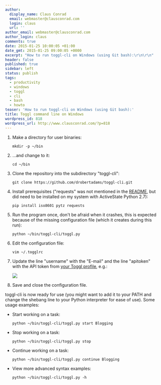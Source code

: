 ```yaml
---
author:
  display_name: Claus Conrad
  email: webmaster@clausconrad.com
  login: claus
  url: ''
author_email: webmaster@clausconrad.com
author_login: claus
comments: true
date: 2015-01-25 10:00:05 +01:00
date_gmt: 2015-01-25 09:00:05 +0000
excerpt: "How to run toggl-cli on Windows (using Git bash):\r\n\r\n"
header: false
published: true
sidebar: left
status: publish
tags:
  - productivity
  - windows
  - toggl
  - cli
  - bash
  - howto
teaser: 'How to run toggl-cli on Windows (using Git bash):'
title: Toggl command line on Windows
wordpress_id: 818
wordpress_url: http://www.clausconrad.com/?p=818
---
```

1. Make a directory for user binaries:

   ```shell
   mkdir -p ~/bin
   ```

2. ...and change to it:

   ```shell
   cd ~/bin
   ```

3. Clone the repository into the subdirectory "toggl-cli":

   ```shell
   git clone https://github.com/drobertadams/toggl-cli.git
   ```

4. Install prerequisites ("requests" was not mentioned in the [README](https://github.com/drobertadams/toggl-cli/blob/master/README.md), but did need to be installed on my system with ActiveState Python 2.7):

   ```shelll
   pip install iso8601 pytz requests
   ```

5. Run the program once, don't be afraid when it crashes, this is expected because of the missing configuration file (which it creates during this run):

   ```shell
   python ~/bin/toggl-cli/toggl.py
   ```

6. Edit the configuration file:

   ```shell
   vim ~/.togglrc
   ```

7. Update the line "username" with the "E-mail" and the line "apitoken" with the API token from [your Toggl profile](https://www.toggl.com/app/profile), e.g.:
   
   ![](https://content.screencast.com/users/clausc/folders/Jing/media/2b488de4-9d4d-40da-8c1c-59fabeb598ea/2015-01-25_0941.png)

8. Save and close the configuration file.
  
toggl-cli is now ready for use (you might want to add it to your PATH and change the shebang line to your Python interpreter for ease of use). Some usage examples:

* Start working on a task:

  ```shell
  python ~/bin/toggl-cli/toggl.py start Blogging
  ```

* Stop working on a task:

  ```shell
  python ~/bin/toggl-cli/toggl.py stop
  ```

* Continue working on a task:  

  ```shell
  python ~/bin/toggl-cli/toggl.py continue Blogging
  ```

* View more advanced syntax examples:

  ```shell
  python ~/bin/toggl-cli/toggl.py -h
  ```
